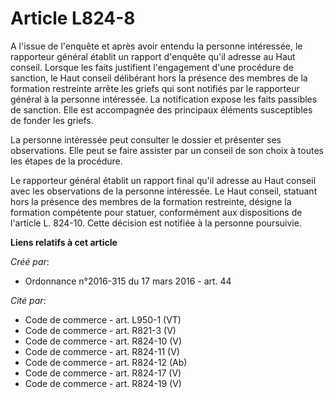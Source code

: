 # Article L824-8

A l'issue de l'enquête et après avoir entendu la personne intéressée, le rapporteur général établit un rapport d'enquête
qu'il adresse au Haut conseil. Lorsque les faits justifient l'engagement d'une procédure de sanction, le Haut conseil
délibérant hors la présence des membres de la formation restreinte arrête les griefs qui sont notifiés par le rapporteur
général à la personne intéressée. La notification expose les faits passibles de sanction. Elle est accompagnée des principaux
éléments susceptibles de fonder les griefs. 

La personne intéressée peut consulter le dossier et présenter ses observations. Elle peut se faire assister par un conseil de
son choix à toutes les étapes de la procédure. 

Le rapporteur général établit un rapport final qu'il adresse au Haut conseil avec les observations de la personne intéressée.
Le Haut conseil, statuant hors la présence des membres de la formation restreinte, désigne la formation compétente pour
statuer, conformément aux dispositions de l'article L. 824-10. Cette décision est notifiée à la personne poursuivie.

**Liens relatifs à cet article**

_Créé par_:

  - Ordonnance n°2016-315 du 17 mars 2016 - art. 44

_Cité par_:

  - Code de commerce - art. L950-1 (VT)
  - Code de commerce - art. R821-3 (V)
  - Code de commerce - art. R824-10 (V)
  - Code de commerce - art. R824-11 (V)
  - Code de commerce - art. R824-12 (Ab)
  - Code de commerce - art. R824-17 (V)
  - Code de commerce - art. R824-19 (V)
